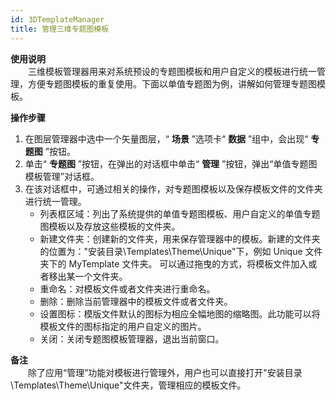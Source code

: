 ```yaml
---
id: 3DTemplateManager
title: 管理三维专题图模板
---
```

**使用说明**  
　　三维模板管理器用来对系统预设的专题图模板和用户自定义的模板进行统一管理，方便专题图模板的重复使用。下面以单值专题图为例，讲解如何管理专题图模板。

**操作步骤**

  1. 在图层管理器中选中一个矢量图层，“ **场景** ”选项卡“ **数据** ”组中，会出现“ **专题图** ”按钮。
  2. 单击“ **专题图** ”按钮，在弹出的对话框中单击“ **管理** ”按钮，弹出“单值专题图模板管理”对话框。
  3. 在该对话框中，可通过相关的操作，对专题图模板以及保存模板文件的文件夹进行统一管理。 
     * 列表框区域：列出了系统提供的单值专题图模板、用户自定义的单值专题图模板以及存放这些模板的文件夹。
     * 新建文件夹：创建新的文件夹，用来保存管理器中的模板。新建的文件夹的位置为："安装目录\Templates\Theme\Unique\"下，例如 Unique 文件夹下的 MyTemplate 文件夹。 可以通过拖曳的方式，将模板文件加入或者移出某一个文件夹。
     * 重命名：对模板文件或者文件夹进行重命名。
     * 删除：删除当前管理器中的模板文件或者文件夹。
     * 设置图标：模版文件默认的图标为相应全幅地图的缩略图。此功能可以将模板文件的图标指定的用户自定义的图片。
     * 关闭：关闭专题图模板管理器，退出当前窗口。

**备注**  
　　除了应用“管理”功能对模板进行管理外，用户也可以直接打开"安装目录\Templates\Theme\Unique"文件夹，管理相应的模板文件。


